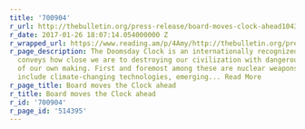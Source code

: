 ```yaml
---
title: '700904'
r_url: http://thebulletin.org/press-release/board-moves-clock-ahead10433
r_date: 2017-01-26 18:07:14.054000000 Z
r_wrapped_url: https://www.reading.am/p/4Amy/http://thebulletin.org/press-release/board-moves-clock-ahead10433
r_page_description: The Doomsday Clock is an internationally recognized design that
  conveys how close we are to destroying our civilization with dangerous technologies
  of our own making. First and foremost among these are nuclear weapons, but the dangers
  include climate-changing technologies, emerging... Read More
r_page_title: Board moves the Clock ahead
r_title: Board moves the Clock ahead
r_id: '700904'
r_page_id: '514395'
---
```


